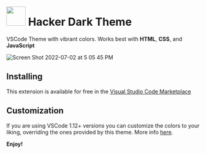 # <img src="https://user-images.githubusercontent.com/38710518/177437928-534d74d7-024c-461b-a171-c28838aeecd6.png" width="50" /> Hacker Dark Theme

VSCode Theme with vibrant colors. Works best with **HTML**, **CSS**, and **JavaScript**

![Screen Shot 2022-07-02 at 5 05 45 PM](https://user-images.githubusercontent.com/38710518/177016146-3955fb3e-dbf4-4ed0-a24f-9772c1ae4768.png)


## Installing

This extension is available for free in the [Visual Studio Code Marketplace](https://marketplace.visualstudio.com/items?itemName=HackerDark.hacker-dark)

## Customization

If you are using VSCode 1.12+ versions you can customize the colors to your liking, overriding the ones provided by this theme. More info [here](https://code.visualstudio.com/docs/getstarted/theme-color-reference).

**Enjoy!**
